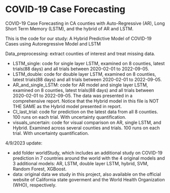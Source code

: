 # COVID-19 Case Forecasting
COVID-19 Case Forecasting in CA counties with Auto-Regressive (AR), Long Short Term Memory (LSTM), and the hybrid of AR and LSTM.

This is the code for our study: A Hybrid  Predictive Model of COVID-19 Cases using Autoregressive Model and LSTM

Data_preprocessing: extract counties of interest and treat missing data.
- LSTM_single: code for single layer LSTM, examined on 8 counties, latest trials(88 days) and all trials between 2020-02-01 to 2022-09-05.
- LSTM_double: code for double layer LSTM, examined on 8 counties, latest trials(88 days) and all trials between 2020-02-01 to 2022-09-05.
- AR_and_single_LSTM: code for AR model and single layer LSTM, examined on 8 counties, latest trials(88 days) and all trials between 2020-02-01 to 2022-09-05. The data was presented in a comprehensive report. Notice that the Hybrid model in this file is NOT THE SAME as the  Hybrid model presented in report.
- CI_last_trial: code for prediction on the latest data from all 8 counties. 100 runs on each trial. With uncertainty quantification.
- visuals_uncertain: code for visual comparison on AR, single LSTM, and Hybrid. Examined across several counties and trials. 100 runs on each trial. With uncertainty quantification.

4/9/2023 update:
- add folder worldStudy, which includes an additional study on COVID-19 prediction in 7 countries around the world with the 4 original models and 3 additional models: AR, LSTM, double layer LSTM, hybrid, SVM, Random Forest, XGBoost.
- data: original data we study in this project, also available on the official website of California state goverment and the World Health Organization (WHO), respectively.
